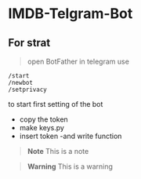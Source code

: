# IMDB-Telgram-Bot
## For strat
> open BotFather in telegram
use 
```
/start
/newbot
/setprivacy
```
to start first setting of the bot
- copy the token
- make keys.py
- insert token
-and write function

> **Note**
> This is a note

> **Warning**
> This is a warning
